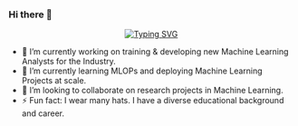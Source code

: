 ### Hi there 👋
<p align="center">
<a href="https://github.com/mazon1">
    <img src="https://readme-typing-svg.demolab.com?font=Georgia&size=18&duration=2000&pause=100&multiline=true&width=500&height=80&lines=Uchenna+Mgbaja;Machine+Learning+Engineer+%7C+Instructor+Norquest+College+%7C+Project+Manager;AI+%7C+ML+Researcher+%7C+MLOPs" alt="Typing SVG" />
</a>
<br/>

- 🔭 I’m currently working on training & developing new Machine Learning Analysts for the Industry.
- 🌱 I’m currently learning MLOPs and deploying Machine Learning Projects at scale.
- 👯 I’m looking to collaborate on research projects in Machine Learning.
- ⚡ Fun fact: I wear many hats. I have a diverse educational background and career. 

<!--
**mazon1/mazon1** is a ✨ _special_ ✨ repository because its `README.md` (this file) appears on your GitHub profile.

Here are some ideas to get you started:

- 🔭 I’m currently working on training & developing new Machine Learning Analysts for the Industry.
- 🌱 I’m currently learning MLOPs and deploying Machine Learning Projects at scale.
- 👯 I’m looking to collaborate on research projects in Machine Learning.
- ⚡ Fun fact: I wear many hats. I have a diverse educational background and career. 
-->


